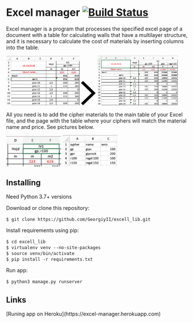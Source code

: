 # Excel manager [![Build Status](https://travis-ci.org/GeorgiyII/excell_lib.svg?branch=development)](https://travis-ci.org/GeorgiyII/excell_lib)

Excel manager is a program that processes the specified excel page of a document with a table for calculating walls
that have a multilayer structure, and it is necessary to calculate the cost of materials by inserting columns into the table.

<div>
  <img src="https://github.com/GeorgiyII/excell_lib/raw/master/service_app/static/table.png" width="200" title="hover text">
  <img src="https://github.com/GeorgiyII/excell_lib/raw/master/service_app/static/right_arrow.png" width="40" alt="accessibility text">
  <img src="https://github.com/GeorgiyII/excell_lib/raw/master/service_app/static/new_table.png" width="220" alt="accessibility text">
</div>

All you need is to add the cipher materials to the main table of your Excel file, and the page with the table where
your ciphers will match the material name and price. See pictures below.

<div>
  <img src="https://github.com/GeorgiyII/excell_lib/raw/master/service_app/static/cypher.png" width="150" title="hover text">
  <img src="https://github.com/GeorgiyII/excell_lib/raw/master/service_app/static/model.png" width="150" alt="accessibility text">
</div>

<h2>Installing</h2>

Need Python 3.7+ versions

Download or clone this repository:
```
$ git clone https://github.com/GeorgiyII/excell_lib.git
```
Install requirements using pip:
```
$ cd excell_lib
$ virtualenv venv --no-site-packages
$ source venv/bin/activate
$ pip install -r requirements.txt
```
Run app:
```
$ python3 manage.py runserver
```


<h2>Links</h2>
[Runing app on Heroku](https://excel-manager.herokuapp.com)
